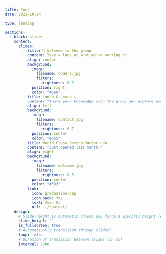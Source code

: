 ```yaml
---
title: Tour
date: 2022-10-24

type: landing

sections:
  - block: slider
    content:
      slides:
        - title: 👋 Welcome to the group
          content: Take a look at what we're working on...
          align: center
          background:
            image:
              filename: coders.jpg
              filters:
                brightness: 0.7
            position: right
            color: "#666"
        - title: Lunch & Learn ☕️
          content: "Share your knowledge with the group and explore exciting new topics together!"
          align: left
          background:
            image:
              filename: contact.jpg
              filters:
                brightness: 0.7
            position: center
            color: "#555"
        - title: World-Class Semiconductor Lab
          content: "Just opened last month!"
          align: right
          background:
            image:
              filename: welcome.jpg
              filters:
                brightness: 0.5
            position: center
            color: "#333"
          link:
            icon: graduation-cap
            icon_pack: fas
            text: Join Us
            url: ../contact/
    design:
      # Slide height is automatic unless you force a specific height (e.g. '400px')
      slide_height: ""
      is_fullscreen: true
      # Automatically transition through slides?
      loop: false
      # Duration of transition between slides (in ms)
      interval: 2000
---
```

